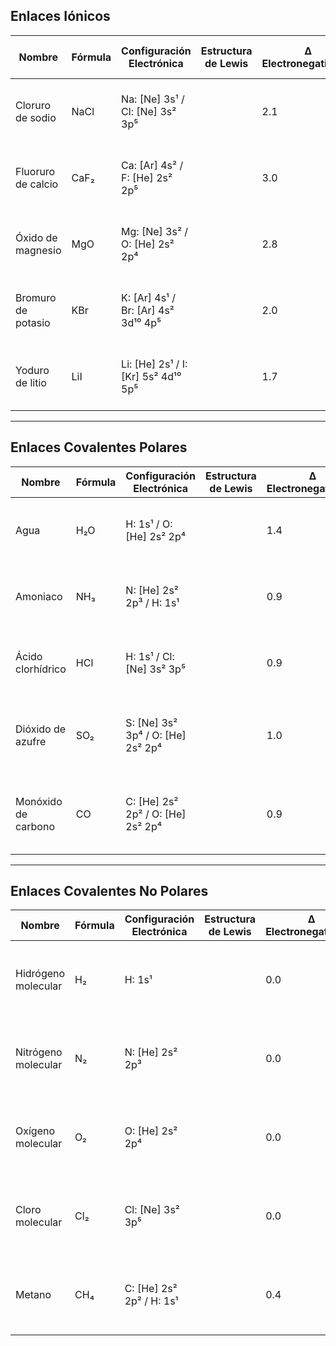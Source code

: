## Enlaces Iónicos

| Nombre             | Fórmula | Configuración Electrónica           | Estructura de Lewis  | Δ Electronegatividad | Tipo de Enlace |
| ------------------ | ------- | ----------------------------------- | -------------------- | -------------------- | -------------- |
| Cloruro de sodio   | NaCl    | Na: [Ne] 3s¹ / Cl: [Ne] 3s² 3p⁵     | <br><br><br><br><br> | 2.1                  | Iónico         |
| Fluoruro de calcio | CaF₂    | Ca: [Ar] 4s² / F: [He] 2s² 2p⁵      | <br><br><br><br><br> | 3.0                  | Iónico         |
| Óxido de magnesio  | MgO     | Mg: [Ne] 3s² / O: [He] 2s² 2p⁴      | <br><br><br><br><br> | 2.8                  | Iónico         |
| Bromuro de potasio | KBr     | K: [Ar] 4s¹ / Br: [Ar] 4s² 3d¹⁰ 4p⁵ | <br><br><br><br><br> | 2.0                  | Iónico         |
| Yoduro de litio    | LiI     | Li: [He] 2s¹ / I: [Kr] 5s² 4d¹⁰ 5p⁵ | <br><br><br><br><br> | 1.7                  | Iónico         |

---

## Enlaces Covalentes Polares

| Nombre              | Fórmula | Configuración Electrónica         | Estructura de Lewis      | Δ Electronegatividad | Tipo de Enlace  |
| ------------------- | ------- | --------------------------------- | ------------------------ | -------------------- | --------------- |
| Agua                | H₂O     | H: 1s¹ / O: [He] 2s² 2p⁴          | <br><br><br><br><br>     | 1.4                  | Covalente polar |
| Amoniaco            | NH₃     | N: [He] 2s² 2p³ / H: 1s¹          | <br><br><br><br><br>     | 0.9                  | Covalente polar |
| Ácido clorhídrico   | HCl     | H: 1s¹ / Cl: [Ne] 3s² 3p⁵         | <br><br><br><br><br>     | 0.9                  | Covalente polar |
| Dióxido de azufre   | SO₂     | S: [Ne] 3s² 3p⁴ / O: [He] 2s² 2p⁴ | <br><br><br><br><br><br> | 1.0                  | Covalente polar |
| Monóxido de carbono | CO      | C: [He] 2s² 2p² / O: [He] 2s² 2p⁴ | <br><br><br><br><br><br> | 0.9                  | Covalente polar |

---

## Enlaces Covalentes No Polares

| Nombre              | Fórmula | Configuración Electrónica | Estructura de Lewis      | Δ Electronegatividad | Tipo de Enlace     |
| ------------------- | ------- | ------------------------- | ------------------------ | -------------------- | ------------------ |
| Hidrógeno molecular | H₂      | H: 1s¹                    | <br><br><br><br><br><br> | 0.0                  | Covalente no polar |
| Nitrógeno molecular | N₂      | N: [He] 2s² 2p³           | <br><br><br><br><br><br> | 0.0                  | Covalente no polar |
| Oxígeno molecular   | O₂      | O: [He] 2s² 2p⁴           | <br><br><br><br><br><br> | 0.0                  | Covalente no polar |
| Cloro molecular     | Cl₂     | Cl: [Ne] 3s² 3p⁵          | <br><br><br><br><br><br> | 0.0                  | Covalente no polar |
| Metano              | CH₄     | C: [He] 2s² 2p² / H: 1s¹  | <br><br><br><br><br><br> | 0.4                  | Covalente no polar |
